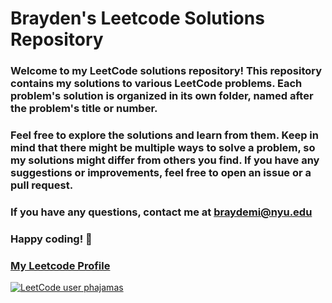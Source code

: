 # Brayden's Leetcode Solutions Repository

### Welcome to my LeetCode solutions repository! This repository contains my solutions to various LeetCode problems. Each problem's solution is organized in its own folder, named after the problem's title or number.

### Feel free to explore the solutions and learn from them. Keep in mind that there might be multiple ways to solve a problem, so my solutions might differ from others you find. If you have any suggestions or improvements, feel free to open an issue or a pull request.

### If you have any questions, contact me at braydemi@nyu.edu

### Happy coding! 🚀

### [My Leetcode Profile](https://leetcode.com/phajamas/)

[![LeetCode user phajamas](https://img.shields.io/badge/dynamic/json?style=for-the-badge&labelColor=black&color=%23ffa116&label=Solved&query=solvedOverTotal&url=https%3A%2F%2Fbadge.xyli.tech/%2Fapi%2Fusers%2Fphajamas&logo=leetcode&logoColor=yellow)](https://leetcode.com/phajamas/)
